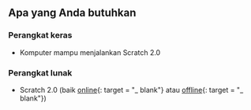 ## Apa yang Anda butuhkan

### Perangkat keras

+ Komputer mampu menjalankan Scratch 2.0

### Perangkat lunak

+ Scratch 2.0 (baik [online](https://scratch.mit.edu/projects/editor/){: target = "_ blank"} atau [offline](https://scratch.mit.edu/scratch2download/){: target = "_ blank"})